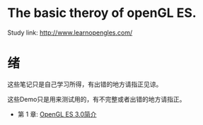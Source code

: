 # The basic theroy of openGL ES.
Study link: http://www.learnopengles.com/

# 绪
这些笔记只是自己学习所得，有出错的地方请指正见谅。

这些Demo只是用来测试用的，有不完整或者出错的地方请指正。

- 第 1 章: [OpenGL ES 3.0简介](https://github.com/pole7lynn/openglesdemo-tutorial/blob/master/Note/Introduction.md)
